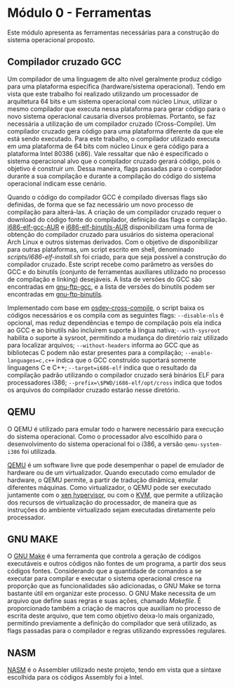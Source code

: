 # Módulo 0 - Ferramentas

Este módulo apresenta as ferramentas necessárias para a construção do sistema operacional proposto.

## Compilador cruzado GCC

Um compilador de uma linguagem de alto nível geralmente produz código para uma plataforma específica (hardware/sistema operacional). Tendo em vista que este trabalho foi realizado utilizando um processador de arquitetura 64 bits e um sistema operacional com núcleo Linux, utilizar o mesmo compilador que executa nessa plataforma para gerar código para o novo sistema operacional causaria diversos problemas. Portanto, se faz necessária a utilização de um compilador cruzado (Cross-Compile). Um compilador cruzado gera código para uma plataforma diferente da que ele está sendo executado. Para este trabalho, o compilador utilizado executa em uma plataforma de 64 bits com núcleo Linux e gera código para a plataforma Intel 80386 (x86). Vale ressaltar que não é especificado o sistema operacional alvo que o compilador cruzado gerará código, pois o objetivo é construir um. Dessa maneira, flags passadas para o compilador durante a sua compilação e durante a compilação do código do sistema operacional indicam esse cenário.

Quando o código do compilador GCC é compilado diversas flags são definidas, de forma que se faz necessário um novo processo de compilação para alterá-las. A criação de um compilador cruzado requer o download do código fonte do compilador, definição das flags e compilação. [i686-elf-gcc-AUR](https://aur.archlinux.org/packages/i686-elf-gcc/) e [i686-elf-binutils-AUR](https://aur.archlinux.org/packages/i686-elf-binutils/) disponibilizam uma forma de obtenção do compilador cruzado para usuários do sistema operacional Arch Linux e outros sistemas derivados. Com o objetivo de disponibilizar para outras plataformas, um script escrito em shell, denominado _scripts/i686-elf-install.sh_ foi criado, para que seja possível a construção do compilador cruzado. Este script recebe como parâmetro as versões do GCC e do binutils (conjunto de ferramentas auxiliares utilizado no processo de compilação e linking) desejáveis. A lista de versões do GCC são encontradas em [gnu-ftp-gcc](https://ftp.gnu.org/gnu/gcc/), e a lista de versões do binutils podem ser encontradas em [gnu-ftp-binutils](https://ftp.gnu.org/gnu/binutils/).

Implementado com base em [osdev-cross-compile](https://wiki.osdev.org/GCC_Cross-Compiler), o script baixa os códigos necessários e os compila com as seguintes flags: `--disable-nls` é opcional, mas reduz dependências e tempo de compilação pois ela indica ao GCC e ao binutils não incluírem suporte à língua nativa;`--with-sysroot` habilita o suporte à sysroot, permitindo a mudança do diretório raiz utilizado para localizar arquivos; `--without-headers` informa ao GCC que as bibliotecas C podem não estar presentes para a compilação; `--enable-languages=c,c++` indica que o GCC construído suportará somente linguagens C e C++; `--target=i686-elf` indica que o resultado da compilação padrão utilizando o compilador cruzado será binários ELF para processadores i386; `--prefix=\$PWD/i686-elf/opt/cross` indica que todos os arquivos do compilador cruzado estarão nesse diretório.

## QEMU
O QEMU é utilizado para emular todo o harwere necessário para execução do sistema operacional. Como o processador alvo escolhido para o desenvolvimento do sistema operacional foi o i386, a versão `qemu-system-i386` foi utilizada.

[QEMU](https://wiki.qemu.org/Main_Page) é um software livre que pode desempenhar o papel de emulador de hardware ou de um virtualizador. Quando executado como emulador de hardware, o QEMU permite, a partir de tradução dinâmica, emular diferentes máquinas. Como virtualizador, o QEMU pode ser executado juntamente com o [xen hypervisor](https://wiki.xenproject.org/wiki/Xen_Project_Software_Overview), ou com o [KVM](https://www.linux-kvm.org/page/Main_Page), que permite a utilização dos recursos de virtualização do processador, de maneira que as instruções do ambiente virtualizado sejam executadas diretamente pelo processador.

## GNU MAKE

O [GNU Make](https://www.gnu.org/software/make/) é uma ferramenta que controla a geração de códigos executáveis e outros códigos não fontes de um programa, a partir dos seus códigos fontes. Considerando que a quantidade de comandos a se executar para compilar e executar o sistema operacional cresce na proporção que as funcionalidades são adicionadas, o GNU Make se torna bastante útil em organizar este processo. O GNU Make necessita de um arquivo que define suas regras e suas ações, chamado _Makefile_. É proporcionado também a criação de macros que auxiliam no processo de escrita deste arquivo, que tem como objetivo deixa-lo mais organizado, permitindo previamente a definição do compilador que será utilizado, as flags passadas para o compilador e regras utilizando expressões regulares.

## NASM
[NASM](https://www.nasm.us/) é o Assembler utilizado neste projeto, tendo em vista que a sintaxe escolhida para os códigos Assembly foi a Intel.

